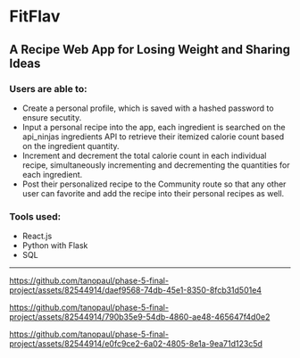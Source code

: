 # FitFlav
## A Recipe Web App for Losing Weight and Sharing Ideas 



### Users are able to:
- Create a personal profile, which is saved with a hashed password to ensure secutity.
- Input a personal recipe into the app, each ingredient is searched on the api_ninjas ingredients API to retrieve their itemized calorie count based on the ingredient quantity.
- Increment and decrement the total calorie count in each individual recipe, simultaneously incrementing and decrementing the quantities for each ingredient.
- Post their personalized recipe to the Community route so that any other user can favorite and add the recipe into their personal recipes as well.

### Tools used:
- React.js
- Python with Flask
- SQL

---





https://github.com/tanopaul/phase-5-final-project/assets/82544914/daef9568-74db-45e1-8350-8fcb31d501e4




https://github.com/tanopaul/phase-5-final-project/assets/82544914/790b35e9-54db-4860-ae48-465647f4d0e2






https://github.com/tanopaul/phase-5-final-project/assets/82544914/e0fc9ce2-6a02-4805-8e1a-9ea71d123c5d
